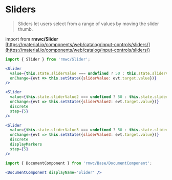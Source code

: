# Sliders

> Sliders let users select from a range of values by moving the slider thumb.

import from **rmwc/Slider**  
[https://material.io/components/web/catalog/input-controls/sliders/](https://material.io/components/web/catalog/input-controls/sliders/)

```jsx render
import { Slider } from 'rmwc/Slider';

<Slider
  value={this.state.sliderValue === undefined ? 50 : this.state.sliderValue}
  onChange={evt => this.setState({sliderValue: evt.target.value})}
/>

<Slider
  value={this.state.sliderValue2 === undefined ? 50 : this.state.sliderValue2}
  onChange={evt => this.setState({sliderValue2: evt.target.value})}
  discrete
  step={5}
/>

<Slider
  value={this.state.sliderValue3 === undefined ? 50 : this.state.sliderValue3}
  onChange={evt => this.setState({sliderValue3: evt.target.value})}
  discrete
  displayMarkers
  step={5}
/>
```

```jsx renderOnly
import { DocumentComponent } from 'rmwc/Base/DocumentComponent';

<DocumentComponent displayName="Slider" />
```

